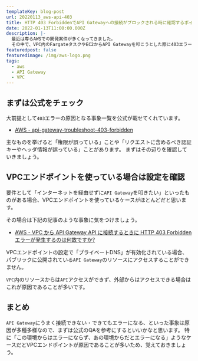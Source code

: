 ```yaml
---
templateKey: blog-post
url: 20220113_aws-api-403
title: HTTP 403 ForbiddenでAPI Gatewayへの接続がブロックされる時に確認するポイント
date: 2022-01-13T11:00:00.000Z
description: |-
  最近は専らAWSでの開発案件が多くなってきました。
  その中で、VPC内のFargateタスクやEC2からAPI Gatewayを叩こうとした際に403エラーが出てハマったことがあるので、その原因をピックアップしました。
featuredpost: false
featuredimage: /img/aws-logo.png
tags:
  - aws
  - API Gateway
  - VPC
---
```


## まずは公式をチェック
大前提として`403`エラーの原因となる事象一覧を公式が載せてくれています。

- [AWS - api-gateway-troubleshoot-403-forbidden](https://aws.amazon.com/jp/premiumsupport/knowledge-center/api-gateway-troubleshoot-403-forbidden/)

主なものを挙げると「権限が誤っている」ことや「リクエストに含めるべき認証キーやヘッダ情報が誤っている」ことがあります。
まずはその辺りを確認していきましょう。

## VPCエンドポイントを使っている場合は設定を確認
要件として「インターネットを経由せずに`API Gateway`を叩きたい」といったものがある場合、VPCエンドポイントを使っているケースがほとんどだと思います。

その場合は下記の記事のような事象に気をつけましょう。

- [AWS - VPC から API Gateway API に接続するときに HTTP 403 Forbidden エラーが発生するのは何故ですか?](https://aws.amazon.com/jp/premiumsupport/knowledge-center/api-gateway-vpc-connections/)

VPCエンドポイントの設定で「プライベートDNS」が有効化されている場合、パブリックに公開されている`API Gateway`のリソースにアクセスすることができません。

`VPC`内のリソースからは`API`アクセスができず、外部からはアクセスできる場合はこれが原因であることが多いです。

## まとめ
`API Gateway`にうまく接続できない・できてもエラーになる、といった事象は原因が多種多様なので、まずは公式のQAを参考にするといいかなと思います。
特に「この環境からはエラーにならず、あの環境からだとエラーになる」ようなケースだとVPCエンドポイントが原因であることが多いため、覚えておきましょう。